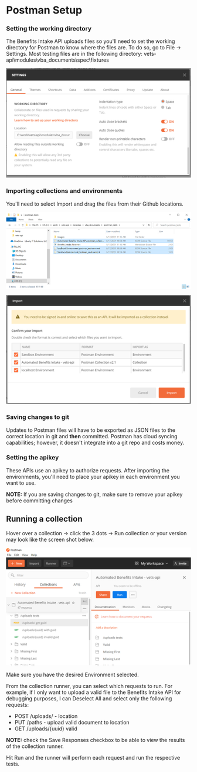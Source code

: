 # Postman Setup

### Setting the working directory
The Benefits Intake API uploads files so you'll need to set the working directory for 
Postman to know where the files are. To do so, go to File -> Settings. Most testing 
files are in the following directory: vets-api\modules\vba_documents\spec\fixtures

![GitHub Logo](./images/working-directory.png)

### Importing collections and environments
You'll need to select Import and drag the files from their Github locations.

![GitHub Logo](./images/postman-files.png)

![GitHub Logo](./images/import.png)

### Saving changes to git
Updates to Postman files will have to be exported as JSON files to the 
correct location in git and **then** committed. Postman has cloud syncing capabilities; however, 
it doesn't integrate into a git repo and costs money.

### Setting the apikey
These APIs use an apikey to authorize requests. After importing the environments, 
you'll need to place your apikey in each environment you want to use.

**NOTE:** If you are saving changes to git, make sure to remove your apikey before
 committing changes

## Running a collection
Hover over a collection -> click the 3 dots -> Run collection or your version may look like the screen shot below.

![GitHub Logo](./images/run-collection.png)

Make sure you have the desired Environment selected.

From the collection runner, you can select which requests to run. For example, if 
I only want to upload a valid file to the Benefits Intake API for debugging purposes, 
I can Deselect All and select only the following requests:
- POST /uploads/ - location
- PUT /paths - upload valid document to location
- GET /uploads/{uuid} valid

**NOTE:** check the Save Responses checkbox to be able to view the results of the 
collection runner.

Hit Run and the runner will perform each request and run the respective tests.